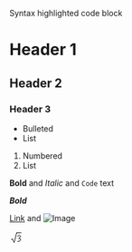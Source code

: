 Syntax highlighted code block

# Header 1
## Header 2
### Header 3

- Bulleted
- List

1. Numbered
2. List


**Bold** and _Italic_ and `Code` text

  _**Bold**_

[Link](url) and ![Image](src)

![Image](data:image/png;base64,iVBORw0KGgoAAAANSUhEUgAAABgAAAAYCAYAAADgdz34AAAABHNCSVQICAgIfAhkiAAAAAlwSFlzAAAOxAAADsQBlSsOGwAAAHdJREFUSIntVDESwCAIS3v9/5fp1A5ICxhwMouDJBAEgQ0HxwRHmnRTCV6cTKYOpKoHFji4SL52RD2uFrTalW5hltyagBL3BD7vKqZI1Bki6OAoeYjTDgQFoxaFN5IeB0DtJpvuvXY8FVlxoS1mvoqyt6IXaOMXNyxBGwHp+kt1AAAAAElFTkSuQmCC)
